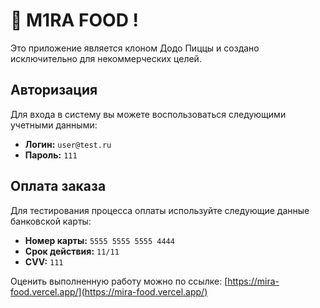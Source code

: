 # 🍕 M1RA FOOD !

Это приложение является клоном Додо Пиццы и создано исключительно для некоммерческих целей.

## Авторизация

Для входа в систему вы можете воспользоваться следующими учетными данными:

- **Логин:** `user@test.ru`
- **Пароль:** `111`

## Оплата заказа

Для тестирования процесса оплаты используйте следующие данные банковской карты:

- **Номер карты:** `5555 5555 5555 4444`
- **Срок действия:** `11/11`
- **CVV:** `111`

Оценить выполненную работу можно по ссылке: [https://mira-food.vercel.app/](https://mira-food.vercel.app/)
